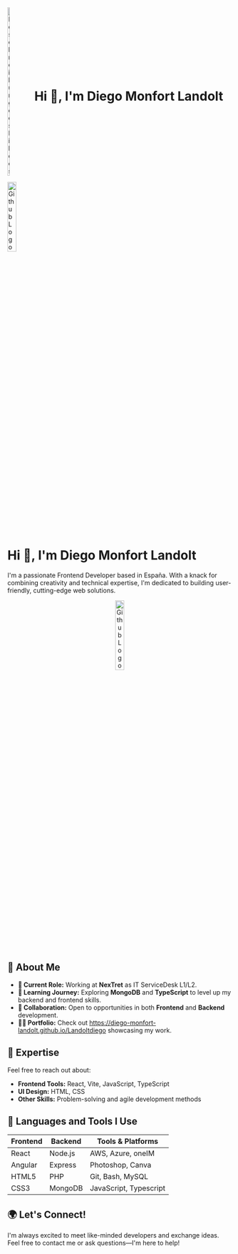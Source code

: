 
<div style="display: flex; align-items: center;">
    <img src="https://cdn.pixabay.com/photo/2014/07/15/23/36/github-394322_640.png" alt="Beschreibung des Bildes" width="10%"><h1 style="margin-left: 10px;"> Hi 👋, I'm Diego Monfort Landolt</h1>
</div>


<p align="left">
    <img src="https://cdn.pixabay.com/photo/2014/07/15/23/36/github-394322_640.png" alt="Github Logo von PixaBay - Diego LAndolt Monfort -Frontend Developer" width="20%">
</p>

# Hi 👋, I'm Diego Monfort Landolt




I'm a passionate Frontend Developer based in España. With a knack for combining creativity and technical expertise, I'm dedicated to building user-friendly, cutting-edge web solutions.

<p align="center">
    <img src="https://cdn.pixabay.com/photo/2024/01/31/04/37/javascript-8543231_640.png" alt="Github Logo von PixaBay - Diego LAndolt Monfort -Frontend Developer" width="20%" height: 20%>
</p>


## 🌟 About Me
- **🔭 Current Role:** Working at **NexTret** as IT ServiceDesk L1/L2.
- **🌱 Learning Journey:** Exploring **MongoDB** and **TypeScript** to level up my backend and frontend skills.
- **👯 Collaboration:** Open to opportunities in both **Frontend** and **Backend** development.
- **👨‍💻 Portfolio:** Check out https://diego-monfort-landolt.github.io/Landoltdiego  showcasing my work.

## 💬 Expertise
Feel free to reach out about:
- **Frontend Tools:** React, Vite, JavaScript, TypeScript
- **UI Design:** HTML, CSS
- **Other Skills:** Problem-solving and agile development methods

## 🚀 Languages and Tools I Use
| Frontend | Backend | Tools & Platforms       |
|----------|---------|-------------------------|
| React    | Node.js | AWS, Azure, oneIM       |
| Angular  | Express | Photoshop, Canva        |
| HTML5    | PHP     | Git, Bash, MySQL        |
| CSS3     | MongoDB | JavaScript, Typescript  |

## 🌍 Let's Connect!
I'm always excited to meet like-minded developers and exchange ideas. Feel free to contact me or ask questions—I'm here to help!

